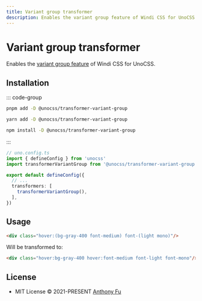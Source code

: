 ```yaml
---
title: Variant group transformer
description: Enables the variant group feature of Windi CSS for UnoCSS (@unocss/transformer-variant-group)
---
```


# Variant group transformer

Enables the [variant group feature](https://windicss.org/features/variant-groups.html) of Windi CSS for UnoCSS.

## Installation

::: code-group
  ```bash [pnpm]
  pnpm add -D @unocss/transformer-variant-group
  ```
  ```bash [yarn]
  yarn add -D @unocss/transformer-variant-group
  ```
  ```bash [npm]
  npm install -D @unocss/transformer-variant-group
  ```
:::

```ts
// uno.config.ts
import { defineConfig } from 'unocss'
import transformerVariantGroup from '@unocss/transformer-variant-group'

export default defineConfig({
  // ...
  transformers: [
    transformerVariantGroup(),
  ],
})
```

## Usage

```html
<div class="hover:(bg-gray-400 font-medium) font-(light mono)"/>
```

Will be transformed to:

```html
<div class="hover:bg-gray-400 hover:font-medium font-light font-mono"/>
```

## License

- MIT License &copy; 2021-PRESENT [Anthony Fu](https://github.com/antfu)
